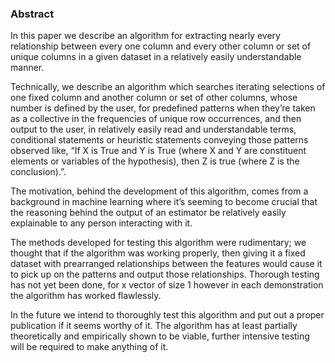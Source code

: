 ### Abstract

In this paper we describe an algorithm for extracting nearly every
relationship between every one column and every other column or
set of unique columns in a given dataset in a relatively easily
understandable manner.

Technically, we describe an algorithm which searches iterating
selections of one fixed column and another column or set of other
columns, whose number is defined by the user, for predefined
patterns when they’re taken as a collective in the frequencies of
unique row occurrences, and then output to the user, in relatively
easily read and understandable terms, conditional statements or
heuristic statements conveying those patterns observed like, “If X
is True and Y is True (where X and Y are constituent elements or
variables of the hypothesis), then Z is true (where Z is the
conclusion).”.

The motivation, behind the development of this algorithm, comes
from a background in machine learning where it’s seeming to
become crucial that the reasoning behind the output of an
estimator be relatively easily explainable to any person interacting
with it.

The methods developed for testing this algorithm were
rudimentary; we thought that if the algorithm was working
properly, then giving it a fixed dataset with prearranged
relationships between the features would cause it to pick up on the
patterns and output those relationships.
Thorough testing has not yet been done, for x vector of size 1
however in each demonstration the algorithm has worked
flawlessly.

In the future we intend to thoroughly test this algorithm and put
out a proper publication if it seems worthy of it.
The algorithm has at least partially theoretically and empirically
shown to be viable, further intensive testing will be required to
make anything of it.
